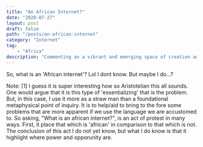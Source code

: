 ```yaml
---
title: "An African Internet?"
date: "2020-07-27"
layout: post
draft: false
path: "/posts/an-african-internet"
category: "Internet"
tag:
	- "Africa"
description: "Commenting an a vibrant and emerging space of creation and self-realization"
---
```



So, what is an 'African internet'? Lol I dont know. But maybe I do...?

Note:
[1] I guess it is super interesting how so Aristotelian this all sounds. One would argue that it is this type of 'essentializing' that is the problem. But, in this case, I use it more as a straw man than a foundational metaphysical point of inquiry. It is to help/aid to bring to the fore some problems that are more apparent if we use the language we are accustomed to. So asking, "What is an african internet?", is an act of protest in many ways. First, it place that which is 'african' in comparison to that which is not. The conclusion of this act I do not yet know, but what I do know is that it highlight where power and opporunity are. 
